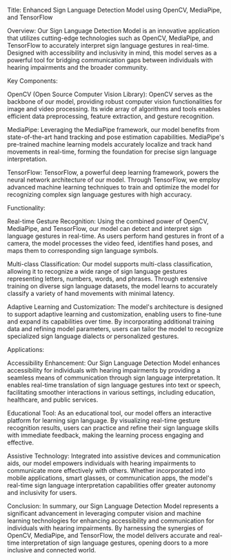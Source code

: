 Title: Enhanced Sign Language Detection Model using OpenCV, MediaPipe, and TensorFlow

Overview:
Our Sign Language Detection Model is an innovative application that utilizes cutting-edge technologies such as OpenCV, MediaPipe, and TensorFlow to accurately interpret sign language gestures in real-time. Designed with accessibility and inclusivity in mind, this model serves as a powerful tool for bridging communication gaps between individuals with hearing impairments and the broader community.

Key Components:

OpenCV (Open Source Computer Vision Library):
OpenCV serves as the backbone of our model, providing robust computer vision functionalities for image and video processing. Its wide array of algorithms and tools enables efficient data preprocessing, feature extraction, and gesture recognition.

MediaPipe:
Leveraging the MediaPipe framework, our model benefits from state-of-the-art hand tracking and pose estimation capabilities. MediaPipe's pre-trained machine learning models accurately localize and track hand movements in real-time, forming the foundation for precise sign language interpretation.

TensorFlow:
TensorFlow, a powerful deep learning framework, powers the neural network architecture of our model. Through TensorFlow, we employ advanced machine learning techniques to train and optimize the model for recognizing complex sign language gestures with high accuracy.

Functionality:

Real-time Gesture Recognition:
Using the combined power of OpenCV, MediaPipe, and TensorFlow, our model can detect and interpret sign language gestures in real-time. As users perform hand gestures in front of a camera, the model processes the video feed, identifies hand poses, and maps them to corresponding sign language symbols.

Multi-class Classification:
Our model supports multi-class classification, allowing it to recognize a wide range of sign language gestures representing letters, numbers, words, and phrases. Through extensive training on diverse sign language datasets, the model learns to accurately classify a variety of hand movements with minimal latency.

Adaptive Learning and Customization:
The model's architecture is designed to support adaptive learning and customization, enabling users to fine-tune and expand its capabilities over time. By incorporating additional training data and refining model parameters, users can tailor the model to recognize specialized sign language dialects or personalized gestures.

Applications:

Accessibility Enhancement:
Our Sign Language Detection Model enhances accessibility for individuals with hearing impairments by providing a seamless means of communication through sign language interpretation. It enables real-time translation of sign language gestures into text or speech, facilitating smoother interactions in various settings, including education, healthcare, and public services.

Educational Tool:
As an educational tool, our model offers an interactive platform for learning sign language. By visualizing real-time gesture recognition results, users can practice and refine their sign language skills with immediate feedback, making the learning process engaging and effective.

Assistive Technology:
Integrated into assistive devices and communication aids, our model empowers individuals with hearing impairments to communicate more effectively with others. Whether incorporated into mobile applications, smart glasses, or communication apps, the model's real-time sign language interpretation capabilities offer greater autonomy and inclusivity for users.

Conclusion:
In summary, our Sign Language Detection Model represents a significant advancement in leveraging computer vision and machine learning technologies for enhancing accessibility and communication for individuals with hearing impairments. By harnessing the synergies of OpenCV, MediaPipe, and TensorFlow, the model delivers accurate and real-time interpretation of sign language gestures, opening doors to a more inclusive and connected world.





